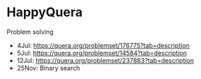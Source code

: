 # HappyQuera
Problem solving
* 4Jul: https://quera.org/problemset/176775?tab=description
* 5Jul: https://quera.org/problemset/14584?tab=description
* 12Jul: https://quera.org/problemset/237883?tab=description
* 25Nov: Binary search